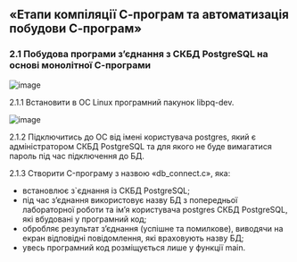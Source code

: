 ## «Етапи компіляції С-програм та автоматизація побудови С-програм»

### 2.1 Побудова програми з’єднання з СКБД PostgreSQL на основі монолітної С-програми

![image](https://github.com/Sergiy-Pats/ttt/assets/78663930/1b10239f-39e7-4650-8630-fb884008b7fc)

2.1.1 Встановити в ОС Linux програмний пакунок libpq-dev.

![image](https://github.com/Sergiy-Pats/ttt/assets/78663930/6d5db348-39b1-4b3d-ab56-1bee7ee7b110)

2.1.2 Підключитись до ОС від імені користувача postgres, який є адміністратором
СКБД PostgreSQL та для якого не буде вимагатися пароль під час підключення до БД.



2.1.3 Створити C-програму з назвою «db_connect.c», яка:
- встановлює з`єднання із СКБД PostgreSQL;
- під час з’єднання використовує назву БД з попередньої лабораторної роботи та
ім’я користувача postgres СКБД PostgreSQL, які вбудовані у програмний код;
- обробляє результат з’єднання (успішне та помилкове), виводячи на екран
відповідні повідомлення, які враховують назву БД;
- увесь програмний код розміщується лише у функції main.
